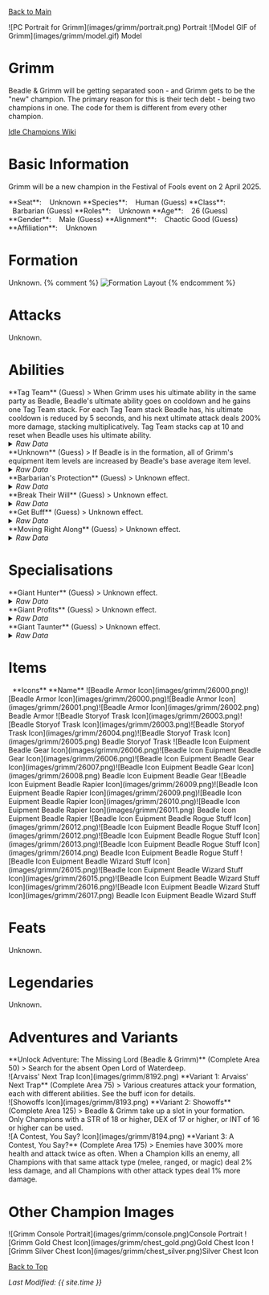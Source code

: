 [Back to Main](index.md)

<span class="championPortraitsRow">
    <span class="championPortraitsColumn">
        <span class="championPortraitsImage">
            ![PC Portrait for Grimm](images/grimm/portrait.png)
        </span>
        <span>
        Portrait
        </span>
    </span>
    <span class="championPortraitsColumn">
        <span class="championPortraitsImage">
            ![Model GIF of Grimm](images/grimm/model.gif)
        </span>
        <span>
        Model
        </span>
    </span>
</span>

# Grimm

Beadle & Grimm will be getting separated soon - and Grimm gets to be the "new" champion. The primary reason for this is their tech debt - being two champions in one. The code for them is different from every other champion.

[Idle Champions Wiki](https://idlechampions.fandom.com/wiki/Beadle_%26_Grimm)

# Basic Information

Grimm will be a new champion in the Festival of Fools event on 2 April 2025.

<span class="champStatsTableColumn">
    <span class="champStatsTableRow">
        <span class="champStatsTableInfoHeader">
            <span style="margin-right:4px;">**Seat**:</span>
        </span>
        <span class="champStatsTableInfoSmall">
            <span style="margin-left:8px;">Unknown</span>
        </span>
    </span>
    <span class="champStatsTableRow">
        <span class="champStatsTableInfoHeader">
            <span style="margin-right:4px;">**Species**:</span>
        </span>
        <span class="champStatsTableInfoSmall">
            <span style="margin-left:8px;">Human (Guess)</span>
        </span>
    </span>
    <span class="champStatsTableRow">
        <span class="champStatsTableInfoHeader">
            <span style="margin-right:4px;">**Class**:</span>
        </span>
        <span class="champStatsTableInfoSmall">
            <span style="margin-left:8px;">Barbarian (Guess)</span>
        </span>
    </span>
    <span class="champStatsTableRow">
        <span class="champStatsTableInfoHeader">
            <span style="margin-right:4px;">**Roles**:</span>
        </span>
        <span class="champStatsTableInfoSmall">
            <span style="margin-left:8px;">Unknown</span>
        </span>
    </span>
    <span class="champStatsTableRow">
        <span class="champStatsTableInfoHeader">
            <span style="margin-right:4px;">**Age**:</span>
        </span>
        <span class="champStatsTableInfoSmall">
            <span style="margin-left:8px;">26 (Guess)</span>
        </span>
    </span>
    <span class="champStatsTableRow">
        <span class="champStatsTableInfoHeader">
            <span style="margin-right:4px;">**Gender**:</span>
        </span>
        <span class="champStatsTableInfoSmall">
            <span style="margin-left:8px;">Male (Guess)</span>
        </span>
    </span>
    <span class="champStatsTableRow">
        <span class="champStatsTableInfoHeader">
            <span style="margin-right:4px;">**Alignment**:</span>
        </span>
        <span class="champStatsTableInfoSmall">
            <span style="margin-left:8px;">Chaotic Good (Guess)</span>
        </span>
    </span>
    <span class="champStatsTableRow">
        <span class="champStatsTableInfoHeader">
            <span style="margin-right:4px;">**Affiliation**:</span>
        </span>
        <span class="champStatsTableInfoSmall">
            <span style="margin-left:8px;">Unknown</span>
        </span>
    </span>
</span>

# Formation

Unknown.
{% comment %}
<span class="formationBorder">
    ![Formation Layout](images/grimm/formation.png)
</span>
{% endcomment %}

# Attacks

Unknown.

# Abilities

<div markdown="1" class="abilityBorder"><div markdown="1" class="abilityBorderInner">
**Tag Team** (Guess)
> When Grimm uses his ultimate ability in the same party as Beadle, Beadle's ultimate ability goes on cooldown and he gains one Tag Team stack. For each Tag Team stack Beadle has, his ultimate cooldown is reduced by 5 seconds, and his next ultimate attack deals 200% more damage, stacking multiplicatively. Tag Team stacks cap at 10 and reset when Beadle uses his ultimate ability.
<details><summary><em>Raw Data</em></summary>
<p>
<pre>
{
    "id": 2245,
    "flavour_text": "",
    "description": {
        "desc": "When Grimm uses his ultimate ability in the same party as Beadle, Beadle's ultimate ability goes on cooldown and he gains one Tag Team stack. For each Tag Team stack Beadle has, his ultimate cooldown is reduced by 5 seconds, and his next ultimate attack deals $amount% more damage, stacking multiplicatively. Tag Team stacks cap at 10 and reset when Beadle uses his ultimate ability."
    },
    "effect_keys": [
        {
            "off_when_benched": false,
            "effect_string": "ultimate_tag_team,200",
            "source_hero_id": 108,
            "target_hero_id": 161,
            "stack_max": 10,
            "cooldown_decrease": 5,
            "buff_effect_key_index": 1,
            "stat": "beadle_tag_team_stacks"
        },
        {
            "effect_string": "do_nothing,200",
            "stacks_on_trigger": "will_stack_manually",
            "stacks_multiply": true,
            "show_bonus": true,
            "apply_manually": true
        }
    ],
    "requirements": "",
    "graphic_id": 0,
    "large_graphic_id": 0,
    "properties": {
        "is_formation_ability": true,
        "show_outgoing_description": true,
        "show_incoming": false,
        "indexed_effect_properties": true,
        "per_effect_index_bonuses": true,
        "default_bonus_index": 0
    }
}
</pre>
</p>
</details>
</div></div>

<div markdown="1" class="abilityBorder"><div markdown="1" class="abilityBorderInner">
**Unknown** (Guess)
> If Beadle is in the formation, all of Grimm's equipment item levels are increased by Beadle's base average item level.
<details><summary><em>Raw Data</em></summary>
<p>
<pre>
{
    "id": 2253,
    "flavour_text": "",
    "description": {
        "desc": "If Beadle is in the formation, all of Grimm's equipment item levels are increased by Beadle's base average item level."
    },
    "effect_keys": [
        {
            "off_when_benched": false,
            "effect_string": "item_levels_add,0",
            "targets": [
                "self"
            ],
            "use_computed_amount_for_description": true
        },
        {
            "off_when_benched": false,
            "effect_string": "buff_upgrade_add_flat_amount,1,16730",
            "amount_func": "add",
            "stack_func": "per_hero_attribute",
            "per_hero_expr": "AverageILevels()",
            "per_hero_targets": [
                {
                    "type": "heroes",
                    "hero_ids": [
                        108
                    ]
                }
            ],
            "amount_updated_listeners": [
                "loot_changed",
                "slot_changed"
            ]
        }
    ],
    "requirements": [
        {
            "requirement": "hero_in_formation",
            "target_hero_id": 108
        }
    ],
    "graphic_id": 0,
    "large_graphic_id": 0,
    "properties": {
        "is_formation_ability": true,
        "show_outgoing_description": false,
        "indexed_effect_properties": true,
        "per_effect_index_bonuses": true,
        "default_bonus_index": 0
    }
}
</pre>
</p>
</details>
</div></div>

<div markdown="1" class="abilityBorder"><div markdown="1" class="abilityBorderInner">
**Barbarian's Protection** (Guess)
> Unknown effect.
<details><summary><em>Raw Data</em></summary>
<p>
<pre>
{
    "id": 25988,
    "graphic": "Icons/Events/2018FestivalofFools/FestivalofFools_Y8/Icon_Formation_Grimm_BarbariansProtection",
    "v": 2,
    "fs": 0,
    "p": 0,
    "type": 1,
    "export_params": {
        "uses": [
            "icon"
        ]
    }
}
</pre>
</p>
</details>
</div></div>

<div markdown="1" class="abilityBorder"><div markdown="1" class="abilityBorderInner">
**Break Their Will** (Guess)
> Unknown effect.
<details><summary><em>Raw Data</em></summary>
<p>
<pre>
{
    "id": 25989,
    "graphic": "Icons/Events/2018FestivalofFools/FestivalofFools_Y8/Icon_Formation_Grimm_BreakTheirWill",
    "v": 2,
    "fs": 0,
    "p": 0,
    "type": 1,
    "export_params": {
        "uses": [
            "icon"
        ]
    }
}
</pre>
</p>
</details>
</div></div>

<div markdown="1" class="abilityBorder"><div markdown="1" class="abilityBorderInner">
**Get Buff** (Guess)
> Unknown effect.
<details><summary><em>Raw Data</em></summary>
<p>
<pre>
{
    "id": 25990,
    "graphic": "Icons/Events/2018FestivalofFools/FestivalofFools_Y8/Icon_Formation_Grimm_GetBuff",
    "v": 2,
    "fs": 0,
    "p": 0,
    "type": 1,
    "export_params": {
        "uses": [
            "icon"
        ]
    }
}
</pre>
</p>
</details>
</div></div>

<div markdown="1" class="abilityBorder"><div markdown="1" class="abilityBorderInner">
**Moving Right Along** (Guess)
> Unknown effect.
<details><summary><em>Raw Data</em></summary>
<p>
<pre>
{
    "id": 25991,
    "graphic": "Icons/Events/2018FestivalofFools/FestivalofFools_Y8/Icon_Formation_Grimm_MovingRightAlong",
    "v": 2,
    "fs": 0,
    "p": 0,
    "type": 1,
    "export_params": {
        "uses": [
            "icon"
        ]
    }
}
</pre>
</p>
</details>
</div></div>

# Specialisations

<div markdown="1" class="abilityBorder"><div markdown="1" class="abilityBorderInner">
**Giant Hunter** (Guess)
> Unknown effect.
<details><summary><em>Raw Data</em></summary>
<p>
<pre>
{
    "id": 25997,
    "graphic": "Icons/Events/2018FestivalofFools/FestivalofFools_Y8/Icon_Specialization_Grimm_GiantHunter",
    "v": 2,
    "fs": 0,
    "p": 0,
    "type": 1,
    "export_params": {
        "uses": [
            "icon"
        ]
    }
}
</pre>
</p>
</details>
</div></div>

<div markdown="1" class="abilityBorder"><div markdown="1" class="abilityBorderInner">
**Giant Profits** (Guess)
> Unknown effect.
<details><summary><em>Raw Data</em></summary>
<p>
<pre>
{
    "id": 25998,
    "graphic": "Icons/Events/2018FestivalofFools/FestivalofFools_Y8/Icon_Specialization_Grimm_GiantProfits",
    "v": 2,
    "fs": 0,
    "p": 0,
    "type": 1,
    "export_params": {
        "uses": [
            "icon"
        ]
    }
}
</pre>
</p>
</details>
</div></div>

<div markdown="1" class="abilityBorder"><div markdown="1" class="abilityBorderInner">
**Giant Taunter** (Guess)
> Unknown effect.
<details><summary><em>Raw Data</em></summary>
<p>
<pre>
{
    "id": 25999,
    "graphic": "Icons/Events/2018FestivalofFools/FestivalofFools_Y8/Icon_Specialization_Grimm_GiantTaunter",
    "v": 2,
    "fs": 0,
    "p": 0,
    "type": 1,
    "export_params": {
        "uses": [
            "icon"
        ]
    }
}
</pre>
</p>
</details>
</div></div>

# Items

<span class="itemTableColumn">
    <span class="itemTableRowHeader">
        <span class="itemTableIcon">
            <span style="margin-left:8px;">**Icons**</span>
        </span>
        <span class="itemTableNameSmall">
            **Name**
        </span>
    </span>
    <span class="itemTableRow">
        <span class="itemTableIcon">
            <span class="itemTableIcon1">![Beadle Armor Icon](images/grimm/26000.png)</span><span class="itemTableIcon2">![Beadle Armor Icon](images/grimm/26000.png)</span><span class="itemTableIcon3">![Beadle Armor Icon](images/grimm/26001.png)</span><span class="itemTableIcon4">![Beadle Armor Icon](images/grimm/26002.png)</span>
        </span>
        <span class="itemTableNameSmall">
            Beadle Armor
        </span>
    </span>
    <span class="itemTableRow">
        <span class="itemTableIcon">
            <span class="itemTableIcon1">![Beadle Storyof Trask Icon](images/grimm/26003.png)</span><span class="itemTableIcon2">![Beadle Storyof Trask Icon](images/grimm/26003.png)</span><span class="itemTableIcon3">![Beadle Storyof Trask Icon](images/grimm/26004.png)</span><span class="itemTableIcon4">![Beadle Storyof Trask Icon](images/grimm/26005.png)</span>
        </span>
        <span class="itemTableNameSmall">
            Beadle Storyof Trask
        </span>
    </span>
    <span class="itemTableRow">
        <span class="itemTableIcon">
            <span class="itemTableIcon1">![Beadle Icon Euipment Beadle Gear Icon](images/grimm/26006.png)</span><span class="itemTableIcon2">![Beadle Icon Euipment Beadle Gear Icon](images/grimm/26006.png)</span><span class="itemTableIcon3">![Beadle Icon Euipment Beadle Gear Icon](images/grimm/26007.png)</span><span class="itemTableIcon4">![Beadle Icon Euipment Beadle Gear Icon](images/grimm/26008.png)</span>
        </span>
        <span class="itemTableNameSmall">
            Beadle Icon Euipment Beadle Gear
        </span>
    </span>
    <span class="itemTableRow">
        <span class="itemTableIcon">
            <span class="itemTableIcon1">![Beadle Icon Euipment Beadle Rapier Icon](images/grimm/26009.png)</span><span class="itemTableIcon2">![Beadle Icon Euipment Beadle Rapier Icon](images/grimm/26009.png)</span><span class="itemTableIcon3">![Beadle Icon Euipment Beadle Rapier Icon](images/grimm/26010.png)</span><span class="itemTableIcon4">![Beadle Icon Euipment Beadle Rapier Icon](images/grimm/26011.png)</span>
        </span>
        <span class="itemTableNameSmall">
            Beadle Icon Euipment Beadle Rapier
        </span>
    </span>
    <span class="itemTableRow">
        <span class="itemTableIcon">
            <span class="itemTableIcon1">![Beadle Icon Euipment Beadle Rogue Stuff Icon](images/grimm/26012.png)</span><span class="itemTableIcon2">![Beadle Icon Euipment Beadle Rogue Stuff Icon](images/grimm/26012.png)</span><span class="itemTableIcon3">![Beadle Icon Euipment Beadle Rogue Stuff Icon](images/grimm/26013.png)</span><span class="itemTableIcon4">![Beadle Icon Euipment Beadle Rogue Stuff Icon](images/grimm/26014.png)</span>
        </span>
        <span class="itemTableNameSmall">
            Beadle Icon Euipment Beadle Rogue Stuff
        </span>
    </span>
    <span class="itemTableRow">
        <span class="itemTableIcon">
            <span class="itemTableIcon1">![Beadle Icon Euipment Beadle Wizard Stuff Icon](images/grimm/26015.png)</span><span class="itemTableIcon2">![Beadle Icon Euipment Beadle Wizard Stuff Icon](images/grimm/26015.png)</span><span class="itemTableIcon3">![Beadle Icon Euipment Beadle Wizard Stuff Icon](images/grimm/26016.png)</span><span class="itemTableIcon4">![Beadle Icon Euipment Beadle Wizard Stuff Icon](images/grimm/26017.png)</span>
        </span>
        <span class="itemTableNameSmall">
            Beadle Icon Euipment Beadle Wizard Stuff
        </span>
    </span>
</span>

# Feats

Unknown.

# Legendaries

Unknown.

# Adventures and Variants

<div markdown="1" class="abilityBorder"><div markdown="1" class="abilityBorderInner">
**Unlock Adventure: The Missing Lord (Beadle & Grimm)** (Complete Area 50)
> Search for the absent Open Lord of Waterdeep.
</div></div>
<div markdown="1" class="abilityBorder"><div markdown="1" class="abilityBorderInner">
![Arvaiss' Next Trap Icon](images/grimm/8192.png) **Variant 1: Arvaiss' Next Trap** (Complete Area 75)
> Various creatures attack your formation, each with different abilities. See the buff icon for details.
</div></div>
<div markdown="1" class="abilityBorder"><div markdown="1" class="abilityBorderInner">
![Showoffs Icon](images/grimm/8193.png) **Variant 2: Showoffs** (Complete Area 125)
> Beadle & Grimm take up a slot in your formation. Only Champions with a STR of 18 or higher, DEX of 17 or higher, or INT of 16 or higher can be used.
</div></div>
<div markdown="1" class="abilityBorder"><div markdown="1" class="abilityBorderInner">
![A Contest, You Say? Icon](images/grimm/8194.png) **Variant 3: A Contest, You Say?** (Complete Area 175)
> Enemies have 300% more health and attack twice as often. When a Champion kills an enemy, all Champions with that same attack type (melee, ranged, or magic) deal 2% less damage, and all Champions with other attack types deal 1% more damage.
</div></div>

# Other Champion Images

<span class="championImagesColumn">
    <span class="championImagesRow">
        <span class="championImagesPortrait">
            ![Grimm Console Portrait](images/grimm/console.png)Console Portrait
        </span>
    </span>
    <span class="championImagesRow">
        <span class="championImagesChests">
            ![Grimm Gold Chest Icon](images/grimm/chest_gold.png)Gold Chest Icon
        </span>
        <span class="championImagesChests">
            ![Grimm Silver Chest Icon](images/grimm/chest_silver.png)Silver Chest Icon
        </span>
    </span>
</span>

[Back to Top](#top)

*Last Modified: {{ site.time }}*